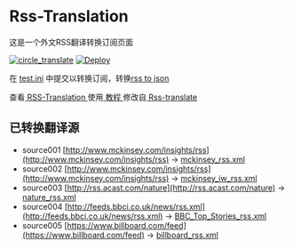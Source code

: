 # Rss-Translation

这是一个外文RSS翻译转换订阅页面 

[![circle_translate](https://github.com/Lao-Tz/Rss-Translation/actions/workflows/circle_translate.yml/badge.svg)](https://github.com/Lao-Tz/Rss-Translation/actions/workflows/circle_translate.yml)
[![Deploy](https://github.com/Lao-Tz/Rss-Translation/actions/workflows/jekyll-gh-pages.yml/badge.svg)](https://github.com/Lao-Tz/Rss-Translation/actions/workflows/jekyll-gh-pages.yml)

在 [test.ini](https://github.com/Lao-Tz/Rss-Translation/blob/main/test.ini) 中提交以转换订阅，转换[rss to json](https://rss2json.com/)

查看[ RSS-Translation ](https://Lao-Tz.github.io/RSS-Translation)使用[ 教程 ](https://www.Lao-Tz.net/tutorial/644)修改自[ Rss-translate ](https://github.com/rcy1314/Rss-Translation/)

## 已转换翻译源

 - source001 [http://www.mckinsey.com/insights/rss](http://www.mckinsey.com/insights/rss) -> [mckinsey_rss.xml](rss/mckinsey_rss.xml)
 - source002 [http://www.mckinsey.com/insights/rss](http://www.mckinsey.com/insights/rss) -> [mckinsey_iw_rss.xml](rss/mckinsey_iw_rss.xml)
 - source003 [http://rss.acast.com/nature](http://rss.acast.com/nature) -> [nature_rss.xml](rss/nature_rss.xml)
 - source004 [http://feeds.bbci.co.uk/news/rss.xml](http://feeds.bbci.co.uk/news/rss.xml) -> [BBC_Top_Stories_rss.xml](rss/BBC_Top_Stories_rss.xml)
 - source005 [https://www.billboard.com/feed](https://www.billboard.com/feed) -> [billboard_rss.xml](rss/billboard_rss.xml)
